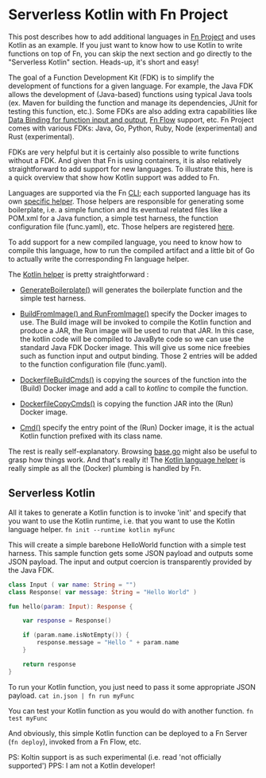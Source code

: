 # Serverless Kotlin with Fn Project

This post describes how to add additional languages in [Fn Project](https://github.com/fnproject/) and uses Kotlin as an example. If you just want to know how to use Kotlin to write functions on top of Fn, you can skip the next section and go directly to the "Serverless Kotlin" section. Heads-up, it's short and easy! 

The goal of a Function Development Kit (FDK) is to simplify the development of functions for a given language. For example, the Java FDK allows the development of (Java-based) functions using typical Java tools (ex. Maven for building the function and manage its dependencies, JUnit for testing this function, etc.). Some FDKs are also adding extra capabilities like [Data Binding for function input and output](https://github.com/fnproject/fdk-java/blob/master/docs/DataBinding.md), [Fn Flow](https://github.com/fnproject/flow) support, etc. Fn Project comes with various FDKs: Java, Go, Python, Ruby, Node (experimental) and Rust (experimental).

FDKs are very helpful but it is certainly also possible to write functions without a FDK. And given that Fn is using containers, it is also relatively straightforward to add support for new languages. To illustrate this, here is a quick overview that show how Kotlin support was added to Fn. 

Languages are supported via the Fn [CLI](https://github.com/fnproject/cli); each supported language has its own [specific helper](https://github.com/fnproject/cli/tree/master/langs). Those helpers are responsible for generating some boilerplate, i.e. a simple function and its eventual related files like a POM.xml for a Java function, a simple test harness, the function configuration file (func.yaml), etc. Those helpers are registered [here](https://github.com/fnproject/cli/blob/master/langs/base.go#L12-L26).

To add support for a new compiled language, you need to know how to compile this language, how to run the compiled artifact and a little bit of Go to actually write the corresponding Fn language helper.

The [Kotlin helper](https://github.com/fnproject/cli/blob/master/langs/kotlin.go) is pretty straightforward :
* [GenerateBoilerplate()](https://github.com/fnproject/cli/blob/db4334233b35e419ac616a3fb0a41d2e8972c1c6/langs/kotlin.go#L45-L79) will generates the boilerplate function and the simple test harness.

* [BuildFromImage() and RunFromImage()](https://github.com/fnproject/cli/blob/db4334233b35e419ac616a3fb0a41d2e8972c1c6/langs/kotlin.go#L29-L37) specify the Docker images to use. The Build image will be invoked to compile the Kotlin function and produce a JAR, the Run image will be used to run that JAR. In this case, the kotlin code will be compiled to JavaByte code so we can use the standard Java FDK Docker image. This will give us some nice freebies such as function input and output binding. Those 2 entries will be added to the function configuration file (func.yaml).

* [DockerfileBuildCmds()](https://github.com/fnproject/cli/blob/db4334233b35e419ac616a3fb0a41d2e8972c1c6/langs/kotlin.go#L93-L99) is copying the sources of the function into the (Build) Docker image and add a call to *kotlinc* to compile the function.

* [DockerfileCopyCmds()](https://github.com/fnproject/cli/blob/db4334233b35e419ac616a3fb0a41d2e8972c1c6/langs/kotlin.go#L87-L91) is copying the function JAR into the (Run) Docker image.

* [Cmd()](https://github.com/fnproject/cli/blob/db4334233b35e419ac616a3fb0a41d2e8972c1c6/langs/kotlin.go#L82-L84) specify the entry point of the (Run) Docker image, it is the actual Kotlin function prefixed with its class name.

The rest is really self-explanatory. Browsing [base.go](https://github.com/fnproject/cli/blob/db4334233b35e419ac616a3fb0a41d2e8972c1c6/langs/base.go) might also be useful to grasp how things work. And that's really it! The [Kotlin language helper](https://github.com/fnproject/cli/blob/master/langs/kotlin.go) is really simple as all the (Docker) plumbing is handled by Fn.

## Serverless Kotlin 

All it takes to generate a Kotlin function is to invoke 'init' and specify that you want to use the Kotlin runtime, i.e. that you want to use the Kotlin language helper.
```fn init --runtime kotlin myFunc```

This will create a simple barebone HelloWorld function with a simple test harness. This sample function gets some JSON payload and outputs some JSON payload. The input and output coercion is transparently provided by the Java FDK.

```kotlin
class Input ( var name: String = "")
class Response( var message: String = "Hello World" )

fun hello(param: Input): Response {

	var response = Response()

	if (param.name.isNotEmpty()) {
		response.message = "Hello " + param.name
	}

	return response
}
```


To run your Kotlin function, you just need to pass it some appropriate JSON payload. 
```cat in.json | fn run myFunc```

You can test your Kotlin function as you would do with another function.
```fn test myFunc```

And obviously, this simple Kotlin function can be deployed to a Fn Server (```fn deploy```), invoked from a Fn Flow, etc.

PS: Koltin support is as such experimental (i.e. read 'not officially supported')
PPS: I am not a Kotlin developer!

